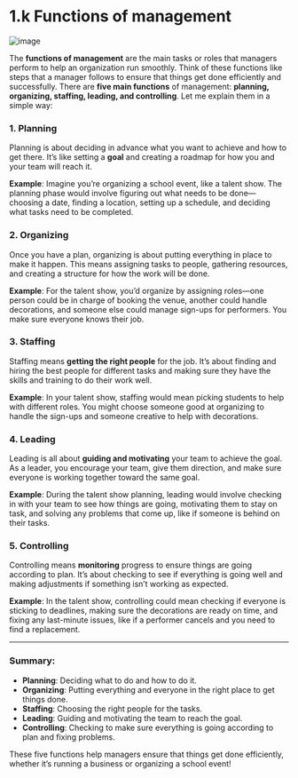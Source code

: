 # 1.k Functions of management

![image](https://github.com/user-attachments/assets/7251b030-589a-4931-ba8d-c70811946216)

The **functions of management** are the main tasks or roles that managers perform to help an organization run smoothly. Think of these functions like steps that a manager follows to ensure that things get done efficiently and successfully. There are **five main functions** of management: **planning, organizing, staffing, leading, and controlling**. Let me explain them in a simple way:

### 1. **Planning**
Planning is about deciding in advance what you want to achieve and how to get there. It’s like setting a **goal** and creating a roadmap for how you and your team will reach it.

**Example**: Imagine you’re organizing a school event, like a talent show. The planning phase would involve figuring out what needs to be done—choosing a date, finding a location, setting up a schedule, and deciding what tasks need to be completed.

### 2. **Organizing**
Once you have a plan, organizing is about putting everything in place to make it happen. This means assigning tasks to people, gathering resources, and creating a structure for how the work will be done.

**Example**: For the talent show, you’d organize by assigning roles—one person could be in charge of booking the venue, another could handle decorations, and someone else could manage sign-ups for performers. You make sure everyone knows their job.

### 3. **Staffing**
Staffing means **getting the right people** for the job. It’s about finding and hiring the best people for different tasks and making sure they have the skills and training to do their work well.

**Example**: In your talent show, staffing would mean picking students to help with different roles. You might choose someone good at organizing to handle the sign-ups and someone creative to help with decorations.

### 4. **Leading**
Leading is all about **guiding and motivating** your team to achieve the goal. As a leader, you encourage your team, give them direction, and make sure everyone is working together toward the same goal.

**Example**: During the talent show planning, leading would involve checking in with your team to see how things are going, motivating them to stay on task, and solving any problems that come up, like if someone is behind on their tasks.

### 5. **Controlling**
Controlling means **monitoring** progress to ensure things are going according to plan. It’s about checking to see if everything is going well and making adjustments if something isn’t working as expected.

**Example**: In the talent show, controlling could mean checking if everyone is sticking to deadlines, making sure the decorations are ready on time, and fixing any last-minute issues, like if a performer cancels and you need to find a replacement.

---

### Summary:
- **Planning**: Deciding what to do and how to do it.
- **Organizing**: Putting everything and everyone in the right place to get things done.
- **Staffing**: Choosing the right people for the tasks.
- **Leading**: Guiding and motivating the team to reach the goal.
- **Controlling**: Checking to make sure everything is going according to plan and fixing problems.

These five functions help managers ensure that things get done efficiently, whether it’s running a business or organizing a school event!
